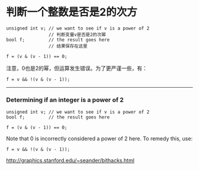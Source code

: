 # 判断一个整数是否是2的次方 

```
unsigned int v; // we want to see if v is a power of 2
                // 判断变量v是否是2的次幂
bool f;         // the result goes here
                // 结果保存在这里

f = (v & (v - 1)) == 0;
```
注意，0也是2的幂，但运算发生错误。为了更严谨一些，有：
```
f = v && !(v & (v - 1));
```

***

### Determining if an integer is a power of 2

```
unsigned int v; // we want to see if v is a power of 2
bool f;         // the result goes here 

f = (v & (v - 1)) == 0;
```

Note that 0 is incorrectly considered a power of 2 here.  To remedy this, use:

```
f = v && !(v & (v - 1));
```

http://graphics.stanford.edu/~seander/bithacks.html
